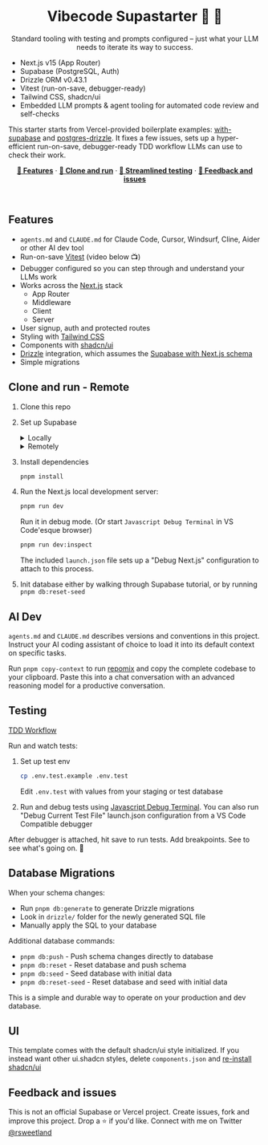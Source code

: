 
<h1 align="center">Vibecode Supastarter 🤩 🎸</h1>
<p role="heading" align="center">
   Standard tooling with testing and prompts configured – just what your LLM needs to iterate its way to success. 
</p>

- Next.js v15 (App Router)  
- Supabase (PostgreSQL, Auth)  
- Drizzle ORM v0.43.1  
- Vitest (run-on-save, debugger-ready)  
- Tailwind CSS, shadcn/ui  
- Embedded LLM prompts & agent tooling for automated code review and self-checks

This starter starts from Vercel-provided boilerplate examples: <a href="https://github.com/vercel/next.js/tree/v15.0.2/examples/with-supabase">with-supabase</a> and <a href="https://github.com/vercel/examples/tree/%40vercel/examples-ui%402.0.3/storage/postgres-drizzle">postgres-drizzle</a>. It fixes a few issues, sets up a hyper-efficient run-on-save, debugger-ready TDD workflow LLMs can use to check their work.

<p align="center">
  <a href="#features"><strong>💎 Features</strong></a> ·
  <a href="#clone-and-run"><strong>🚗 Clone and run</strong></a> ·
  <a href="#testing"><strong>🧪 Streamlined testing</strong></a> ·
  <a href="#feedback-and-issues"><strong>👋 Feedback and issues</strong></a>
</p>
<br/>

## Features
- `agents.md` and `CLAUDE.md` for Claude Code, Cursor, Windsurf, Cline, Aider or other AI dev tool
- Run-on-save [Vitest](https://vitest.dev/) (video below 📺)
- Debugger configured so you can step through and understand your LLMs work
- Works across the [Next.js](https://nextjs.org) stack
  - App Router
  - Middleware
  - Client
  - Server
- User signup, auth and protected routes
- Styling with [Tailwind CSS](https://tailwindcss.com)
- Components with [shadcn/ui](https://ui.shadcn.com/)
- [Drizzle](https://orm.drizzle.team/) integration, which assumes the [Supabase with Next.js schema](https://supabase.com/docs/guides/getting-started/quickstarts/nextjs) 
- Simple migrations

## Clone and run  - Remote

1. Clone this repo
2. Set up Supabase
   <details>
   <summary>Locally</summary>

   1. [Install Supabase CLI](https://supabase.com/docs/guides/cli) if you haven't already:
      ```bash
      npm install -g supabase
      ```
   2. Start Supabase locally (in a new terminal):
      ```bash
      supabase start
      ```
      This will spin up a local Postgres database, Supabase Studio, and Auth.
   3. Copy `.env.example` to `.env` and update:
      - `NEXT_PUBLIC_SUPABASE_URL`  
        <sub>Usually `http://localhost:54321` for local dev</sub>
      - `NEXT_PUBLIC_SUPABASE_ANON_KEY`  
        <sub>Find in the output of `supabase status` or in `supabase/config.toml`</sub>
      - `DATABASE_URL`  
        <sub>Usually `postgres://postgres:postgres@localhost:54322/postgres`</sub>
   </details>
   <details>
   <summary>Remotely</summary>

   4. Set up a [Supabase project](https://supabase.com/docs/guides/getting-started/quickstarts/nextjs)
   5. Copy settings in Supabase:  
      `Supabase dashboard > Connect (top left) > App Frameworks > Next.js`
   6. Copy `.env.example` to `.env` and update:
      - `NEXT_PUBLIC_SUPABASE_URL`
      - `NEXT_PUBLIC_SUPABASE_ANON_KEY`  
      <sub>Both can be found in [your Supabase project's API settings](https://app.supabase.com/project/_/settings/api).</sub>
      - `DATABASE_URL`  
      <sub>Find from the Supabase Dashboard > Connect</sub>
   </details>

3. Install dependencies
    ```bash
    pnpm install
    ```
   
5. Run the Next.js local development server:

   ```bash
   pnpm run dev
   ```
   Run it in debug mode. (Or start `Javascript Debug Terminal` in VS Code'esque browser)
   ```bash
   pnpm run dev:inspect
   ```
   The included `launch.json` file sets up a "Debug Next.js" configuration to attach to this process.

6. Init database either by walking through Supabase tutorial, or by running `pnpm db:reset-seed`


## AI Dev
`agents.md` and `CLAUDE.md` describes versions and conventions in this project. Instruct your AI coding assistant of choice to load it into its default context on specific tasks.

Run `pnpm copy-context` to run [repomix](https://github.com/yamadashy/repomix) and copy the complete codebase to your clipboard. Paste this into a chat conversation with an advanced reasoning model for a productive conversation.

## Testing

<p align="center">
  
[TDD Workflow](https://github.com/user-attachments/assets/06b87ae3-1f16-4b77-b8b9-5d0eb181462e)

</p>


Run and watch tests:

1. Set up test env

   ```bash
   cp .env.test.example .env.test
   ```
   Edit `.env.test` with values from your staging or test database
   
2. Run and debug tests using [Javascript Debug Terminal](https://vitest.dev/guide/debugging). 
   You can also run "Debug Current Test File" launch.json configuration from a VS Code Compatible debugger

After debugger is attached, hit save to run tests. Add breakpoints. See to see what's going on. 👀

## Database Migrations
When your schema changes: 
* Run `pnpm db:generate` to generate Drizzle migrations
* Look in `drizzle/` folder for the newly generated SQL file
* Manually apply the SQL to your database

Additional database commands:
* `pnpm db:push` - Push schema changes directly to database
* `pnpm db:reset` - Reset database and push schema
* `pnpm db:seed` - Seed database with initial data
* `pnpm db:reset-seed` - Reset database and seed with initial data

This is a simple and durable way to operate on your production and dev database.

## UI
This template comes with the default shadcn/ui style initialized. If you instead want other ui.shadcn styles, delete `components.json` and [re-install shadcn/ui](https://ui.shadcn.com/docs/installation/next)


## Feedback and issues

This is not an official Supabase or Vercel project. Create issues, fork and improve this project. Drop a ⭐️ if you'd like. Connect with me on Twitter <a href="https://twitter.com/rsweetland">@rsweetland</a>
